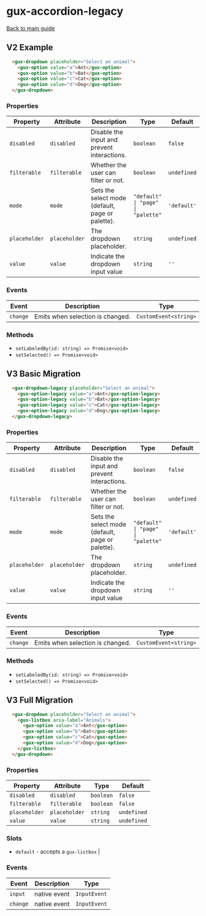 # gux-accordion-legacy

[Back to main guide](./readme)

## V2 Example

```html
  <gux-dropdown placeholder="Select an animal">
    <gux-option value="a">Ant</gux-option>
    <gux-option value="b">Bat</gux-option>
    <gux-option value="c">Cat</gux-option>
    <gux-option value="d">Dog</gux-option>
  </gux-dropdown>
```

### Properties

| Property      | Attribute     | Description                                      | Type                               | Default     |
| ------------- | ------------- | ------------------------------------------------ | ---------------------------------- | ----------- |
| `disabled`    | `disabled`    | Disable the input and prevent interactions.      | `boolean`                          | `false`     |
| `filterable`  | `filterable`  | Whether the user can filter or not.              | `boolean`                          | `undefined` |
| `mode`        | `mode`        | Sets the select mode (default, page or palette). | `"default" \| "page" \| "palette"` | `'default'` |
| `placeholder` | `placeholder` | The dropdown placeholder.                        | `string`                           | `undefined` |
| `value`       | `value`       | Indicate the dropdown input value                | `string`                           | `''`        |


### Events

| Event    | Description                      | Type                  |
| -------- | -------------------------------- | --------------------- |
| `change` | Emits when selection is changed. | `CustomEvent<string>` |


### Methods

* `setLabeledBy(id: string) => Promise<void>`
* `setSelected() => Promise<void>`

## V3 Basic Migration

```html
  <gux-dropdown-legacy placeholder="Select an animal">
    <gux-option-legacy value="a">Ant</gux-option-legacy>
    <gux-option-legacy value="b">Bat</gux-option-legacy>
    <gux-option-legacy value="c">Cat</gux-option-legacy>
    <gux-option-legacy value="d">Dog</gux-option-legacy>
  </gux-dropdown-legacy>
```

### Properties

| Property      | Attribute     | Description                                      | Type                               | Default     |
| ------------- | ------------- | ------------------------------------------------ | ---------------------------------- | ----------- |
| `disabled`    | `disabled`    | Disable the input and prevent interactions.      | `boolean`                          | `false`     |
| `filterable`  | `filterable`  | Whether the user can filter or not.              | `boolean`                          | `undefined` |
| `mode`        | `mode`        | Sets the select mode (default, page or palette). | `"default" \| "page" \| "palette"` | `'default'` |
| `placeholder` | `placeholder` | The dropdown placeholder.                        | `string`                           | `undefined` |
| `value`       | `value`       | Indicate the dropdown input value                | `string`                           | `''`        |


### Events

| Event    | Description                      | Type                  |
| -------- | -------------------------------- | --------------------- |
| `change` | Emits when selection is changed. | `CustomEvent<string>` |


### Methods

* `setLabeledBy(id: string) => Promise<void>`
* `setSelected() => Promise<void>`

## V3 Full Migration

```html
  <gux-dropdown placeholder="Select an animal">
    <gux-listbox aria-label="Animals">
      <gux-option value="a">Ant</gux-option>
      <gux-option value="b">Bat</gux-option>
      <gux-option value="c">Cat</gux-option>
      <gux-option value="d">Dog</gux-option>
    </gux-listbox>
  </gux-dropdown>
```

### Properties

| Property      | Attribute     | Type      | Default     |
| ------------- | ------------- | --------- | ----------- |
| `disabled`    | `disabled`    | `boolean` | `false`     |
| `filterable`  | `filterable`  | `boolean` | `false`     |
| `placeholder` | `placeholder` | `string`  | `undefined` |
| `value`       | `value`       | `string`  | `undefined` |


### Slots

 * `default` - accepts a `gux-listbox` |

### Events

| Event    | Description  | Type         |
| -------- | -------------| ------------ |
| `input`  | native event | `InputEvent` |
| `change` | native event | `InputEvent` |
